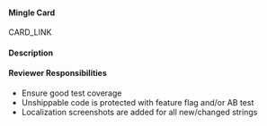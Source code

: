 #### Mingle Card
CARD_LINK

#### Description


#### Reviewer Responsibilities
- Ensure good test coverage
- Unshippable code is protected with feature flag and/or AB test
- Localization screenshots are added for all new/changed strings
